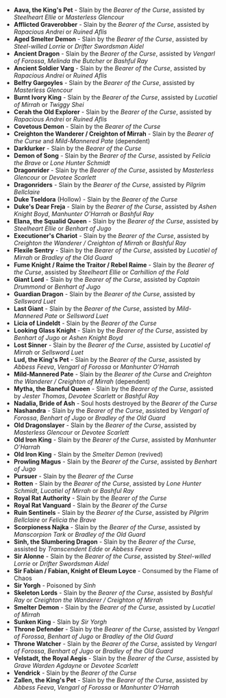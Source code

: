 - **Aava, the King's Pet** - Slain by the _Bearer of the Curse_, assisted by _Steelheart Ellie_ or _Masterless Glencour_
- **Afflicted Graverobber** - Slain by the _Bearer of the Curse_, assisted by _Rapacious Andrei_ or _Ruined Aflis_
- **Aged Smelter Demon** - Slain by the _Bearer of the Curse_, assisted by _Steel-willed Lorrie_ or _Drifter Swordsman Aidel_
- **Ancient Dragon** - Slain by the _Bearer of the Curse_, assisted by _Vengarl of Forossa_, _Melinda the Butcher_ or _Bashful Ray_
- **Ancient Soldier Varg** - Slain by the _Bearer of the Curse_, assisted by _Rapacious Andrei_ or _Ruined Aflis_
- **Belfry Gargoyles** - Slain by the _Bearer of the Curse_, assisted by _Masterless Glencour_
- **Burnt Ivory King** - Slain by the _Bearer of the Curse_, assisted by _Lucatiel of Mirrah_ or _Twiggy Shei_
- **Cerah the Old Explorer** - Slain by the _Bearer of the Curse_, assisted by _Rapacious Andrei_ or _Ruined Aflis_
- **Covetous Demon** - Slain by the _Bearer of the Curse_
- **Creighton the Wanderer / Creighton of Mirrah** - Slain by the _Bearer of the Curse_ and _Mild-Mannered Pate_ (dependent)
- **Darklurker** - Slain by the _Bearer of the Curse_
- **Demon of Song** - Slain by the _Bearer of the Curse_, assisted by _Felicia the Brave_ or _Lone Hunter Schmidt_
- **Dragonrider** - Slain by the _Bearer of the Curse_, assisted by _Masterless Glencour_ or _Devotee Scarlett_
- **Dragonriders** - Slain by the _Bearer of the Curse_, assisted by _Pilgrim Bellclaire_
- **Duke Tseldora** (Hollow) - Slain by the _Bearer of the Curse_
- **Duke's Dear Freja** - Slain by the _Bearer of the Curse_, assisted by _Ashen Knight Boyd_, _Manhunter O'Harrah_ or _Bashful Ray_
- **Elana, the Squalid Queen** - Slain by the _Bearer of the Curse_, assisted by _Steelheart Ellie_ or _Benhart of Jugo_
- **Executioner's Chariot** - Slain by the _Bearer of the Curse_, assisted by _Creighton the Wanderer / Creighton of Mirrah_ or _Bashful Ray_
- **Flexile Sentry** - Slain by the _Bearer of the Curse_, assisted by _Lucatiel of Mirrah_ or _Bradley of the Old Guard_
- **Fume Knight / Raime the Traitor / Rebel Raime** - Slain by the _Bearer of the Curse_, assisted by _Steelheart Ellie_ or _Carhillion of the Fold_
- **Giant Lord** - Slain by the _Bearer of the Curse_, assisted by _Captain Drummond_ or _Benhart of Jugo_
- **Guardian Dragon** - Slain by the _Bearer of the Curse_, assisted by _Sellsword Luet_
- **Last Giant** - Slain by the _Bearer of the Curse_, assisted by _Mild-Mannered Pate_ or _Sellsword Luet_
- **Licia of Lindeldt** - Slain by the _Bearer of the Curse_
- **Looking Glass Knight** - Slain by the _Bearer of the Curse_, assisted by _Benhart of Jugo_ or _Ashen Knight Boyd_
- **Lost Sinner** - Slain by the _Bearer of the Curse_, assisted by _Lucatiel of Mirrah_ or _Sellsword Luet_
- **Lud, the King's Pet** - Slain by the _Bearer of the Curse_, assisted by _Abbess Feeva_, _Vengarl of Forossa_ or _Manhunter O'Harrah_
- **Mild-Mannered Pate** - Slain by the _Bearer of the Curse_ and _Creighton the Wanderer / Creighton of Mirrah_ (dependent)
- **Mytha, the Baneful Queen** - Slain by the _Bearer of the Curse_, assisted by _Jester Thomas_, _Devotee Scarlett_ or _Bashful Ray_
- **Nadalia, Bride of Ash** - Soul hosts destroyed by the _Bearer of the Curse_
- **Nashandra** - Slain by the _Bearer of the Curse_, assisted by _Vengarl of Forossa_, _Benhart of Jugo_ or _Bradley of the Old Guard_
- **Old Dragonslayer** - Slain by the _Bearer of the Curse_, assisted by _Masterless Glencour_ or _Devotee Scarlett_
- **Old Iron King** - Slain by the _Bearer of the Curse_, assisted by _Manhunter O'Harrah_
- **Old Iron King** - Slain by the _Smelter Demon_ (revived)
- **Prowling Magus** - Slain by the _Bearer of the Curse_, assisted by _Benhart of Jugo_
- **Pursuer** - Slain by the _Bearer of the Curse_
- **Rotten** - Slain by the _Bearer of the Curse_, assisted by _Lone Hunter Schmidt_, _Lucatiel of Mirrah_ or _Bashful Ray_
- **Royal Rat Authority** - Slain by the _Bearer of the Curse_
- **Royal Rat Vanguard** - Slain by the _Bearer of the Curse_
- **Ruin Sentinels** - Slain by the _Bearer of the Curse_, assisted by _Pilgrim Bellclaire_ or _Felicia the Brave_
- **Scorpioness Najka** - Slain by the _Bearer of the Curse_, assisted by _Manscorpion Tark_ or _Bradley of the Old Guard_
- **Sinh, the Slumbering Dragon** - Slain by the _Bearer of the Curse_, assisted by _Transcendent Edde_ or _Abbess Feeva_
- **Sir Alonne** - Slain by the _Bearer of the Curse_, assisted by _Steel-willed Lorrie_ or _Drifter Swordsman Aidel_
- **Sir Fabian / Fabian, Knight of Eleum Loyce** - Consumed by the Flame of Chaos
- **Sir Yorgh** - Poisoned by _Sinh_
- **Skeleton Lords** - Slain by the _Bearer of the Curse_, assisted by _Bashful Ray_ or _Creighton the Wanderer / Creighton of Mirrah_
- **Smelter Demon** - Slain by the _Bearer of the Curse_, assisted by _Lucatiel of Mirrah_
- **Sunken King** - Slain by _Sir Yorgh_
- **Throne Defender** - Slain by the _Bearer of the Curse_, assisted by _Vengarl of Forossa_, _Benhart of Jugo_ or _Bradley of the Old Guard_
- **Throne Watcher** - Slain by the _Bearer of the Curse_, assisted by _Vengarl of Forossa_, _Benhart of Jugo_ or _Bradley of the Old Guard_
- **Velstadt, the Royal Aegis** - Slain by the _Bearer of the Curse_, assisted by _Grave Warden Agdayne_ or _Devotee Scarlett_
- **Vendrick** - Slain by the _Bearer of the Curse_
- **Zallen, the King's Pet** - Slain by the _Bearer of the Curse_, assisted by _Abbess Feeva_, _Vengarl of Forossa_ or _Manhunter O'Harrah_